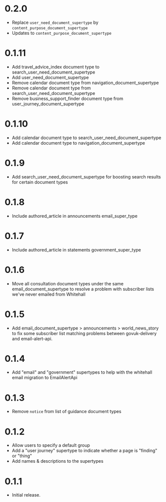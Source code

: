 # 0.2.0

* Replace `user_need_document_supertype` by `content_purpose_document_supertype`
* Updates to `content_purpose_document_supertype`

# 0.1.11

* Add travel_advice_index document type to search_user_need_document_supertype
* Add user_need_document_supertype
* Remove calendar document type from navigation_document_supertype
* Remove calendar document type from search_user_need_document_supertype
* Remove business_support_finder document type from user_journey_document_supertype

# 0.1.10

* Add calendar document type to search_user_need_document_supertype
* Add calendar document type to navigation_document_supertype

# 0.1.9

* Add search_user_need_document_supertype for boosting search results for certain document types

# 0.1.8

* Include authored_article in announcements email_super_type

# 0.1.7

* Include authored_article in statements government_super_type

# 0.1.6

* Move all consultation document types under the same email_document_supertype
to resolve a problem with subscriber lists we've never emailed from Whitehall

# 0.1.5

* Add email_document_supertype > announcements > world_news_story to fix some
subscriber list matching problems between govuk-delivery and email-alert-api.

# 0.1.4

* Add "email" and "government" supertypes to help with the whitehall email migration to EmailAlertApi

# 0.1.3

* Remove `notice` from list of guidance document types

# 0.1.2

* Allow users to specify a default group
* Add a "user journey" supertype to indicate whether a page is "finding" or "thing"
* Add names & descriptions to the supertypes

# 0.1.1

* Initial release.
